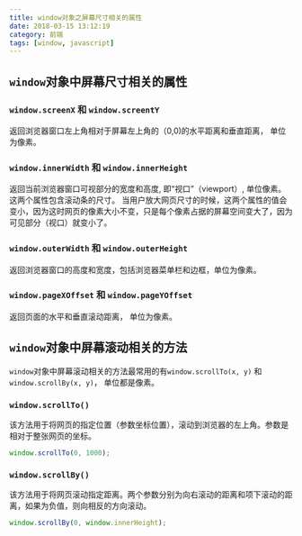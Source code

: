 ```yaml
---
title: window对象之屏幕尺寸相关的属性
date: 2018-03-15 13:12:19
category: 前端
tags: [window, javascript]
---
```



## `window`对象中屏幕尺寸相关的属性
### `window.screenX` 和 `window.screentY`
返回浏览器窗口左上角相对于屏幕左上角的（0,0)的水平距离和垂直距离， 单位为像素。
<!-- more -->
### `window.innerWidth` 和 `window.innerHeight`
返回当前浏览器窗口可视部分的宽度和高度, 即“视口”（viewport）, 单位像素。
这两个属性包含滚动条的尺寸。
当用户放大网页尺寸的时候，这两个属性的值会变小，因为这时网页的像素大小不变，只是每个像素占据的屏幕空间变大了，因为可见部分（视口）就变小了。

### `window.outerWidth` 和 `window.outerHeight`
返回浏览器窗口的高度和宽度，包括浏览器菜单栏和边框，单位为像素。

### `window.pageXOffset` 和 `window.pageYOffset`
返回页面的水平和垂直滚动距离， 单位为像素。

## `window`对象中屏幕滚动相关的方法

`window`对象中屏幕滚动相关的方法最常用的有`window.scrollTo(x, y)` 和`window.scrollBy(x, y)`， 单位都是像素。

### `window.scrollTo()`
该方法用于将网页的指定位置（参数坐标位置），滚动到浏览器的左上角。参数是相对于整张网页的坐标。
```js
window.scrollTo(0, 1000);
```

### `window.scrollBy()`
该方法用于将网页滚动指定距离。两个参数分别为向右滚动的距离和项下滚动的距离，如果为负值，则向相反的方向滚动。
```js
window.scrollBy(0, window.innerHeight);
```


